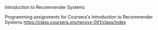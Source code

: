 Introduction to Recommender Systems 

Programming assignments for Coursera's Introduction to Recommender Systems 
https://class.coursera.org/recsys-001/class/index